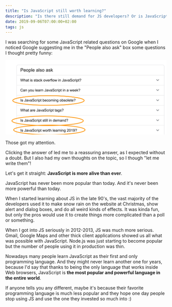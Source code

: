 ```yaml
---
title: "Is JavaScript still worth learning?"
description: "Is there still demand for JS developers? Or is JavaScript becoming obsolete?"
date: 2019-09-06T07:00:00+02:00
tags: js
---
```


I was searching for some JavaScript related questions on Google when I noticed Google suggesting me in the "People also ask" box some questions I thought pretty funny:

![JavaScript still worth learning](javascript-worth-learning.png)

Those got my attention.

Clicking the answer of led me to a reassuring answer, as I expected without a doubt. But I also had my own thoughts on the topic, so I though "let me write them"!

Let's get it straight: **JavaScript is more alive than ever**.

JavaScript has never been more popular than today. And it's never been more powerful than today.

When I started learning about JS in the late 90's, the vast majority of the developers used it to make snow rain on the website at Christmas, show alert and dialog boxes, and do all weird kinds of effects. It was kinda fun, but only the pros would use it to create things more complicated than a poll or something.

When I got into JS seriously in 2012-2013, JS was much more serious. Gmail, Google Maps and other thick client applications showed us all what was possible with JavaScript. Node.js was just starting to become popular but the number of people using it in production was thin.

Nowadays many people learn JavaScript as their first and only programming language. And they might never learn another one for years, because I'd say that thanks to being the only language that works inside Web browsers, JavaScript is **the most popular and powerful language in the entire world**.

If anyone tells you any different, maybe it's because their favorite programming language is much less popular and they hope one day people stop using JS and use the one they invested so much into :)